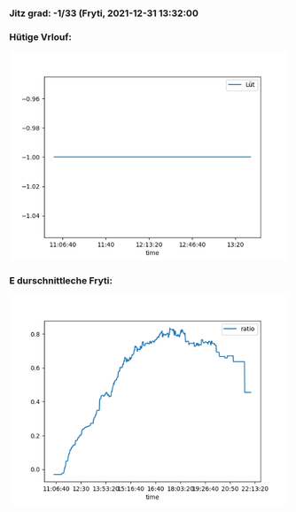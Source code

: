 ### Jitz grad: -1/33 (Fryti, 2021-12-31 13:32:00

### Hütige Vrlouf:
![Graph](Today.png)

### E durschnittleche Fryti:
![Graph](Fryti.png)